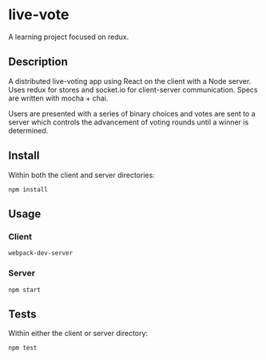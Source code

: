 # live-vote

A learning project focused on redux.

## Description

A distributed live-voting app using React on the client with a Node server. Uses redux for stores and socket.io for
client-server communication. Specs are written with mocha + chai. 

Users are presented with a series of binary choices and votes are sent to a server which controls the advancement of 
voting rounds until a winner is determined.

## Install

Within both the client and server directories:

```
npm install
```

## Usage

### Client

```
webpack-dev-server
```

### Server

```
npm start
```

## Tests

Within either the client or server directory:

```
npm test
```
